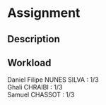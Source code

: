 # Assignment 

## Description


## Workload
Daniel Filipe NUNES SILVA : 1/3  
Ghali CHRAIBI : 1/3  
Samuel CHASSOT : 1/3
